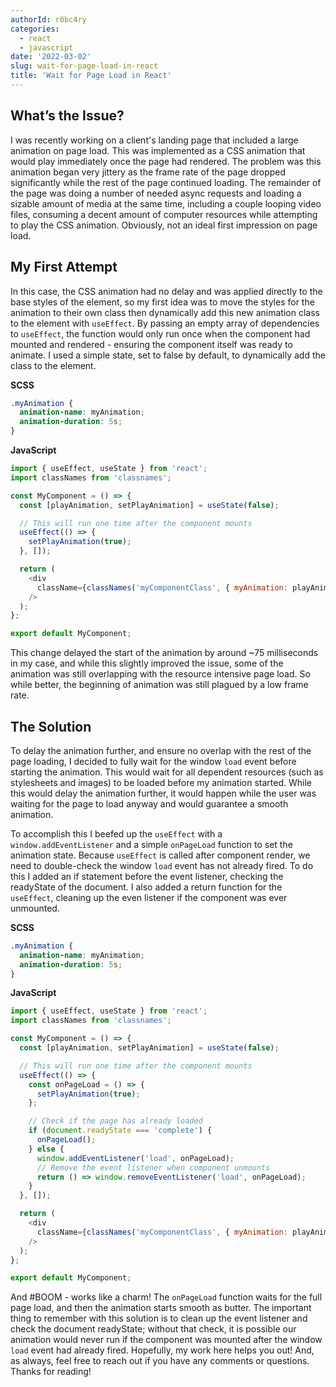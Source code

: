 ```yaml
---
authorId: r0bc4ry
categories:
  - react
  - javascript
date: '2022-03-02'
slug: wait-for-page-load-in-react
title: 'Wait for Page Load in React'
---
```


## What’s the Issue?

I was recently working on a client's landing page that included a large animation on page load. This was implemented as
a CSS animation that would play immediately once the page had rendered. The problem was this animation began very
jittery as the frame rate of the page dropped significantly while the rest of the page continued loading. The remainder
of the page was doing a number of needed async requests and loading a sizable amount of media at the same time,
including a couple looping video files, consuming a decent amount of computer resources while attempting to play the CSS
animation. Obviously, not an ideal first impression on page load.

## My First Attempt

In this case, the CSS animation had no delay and was applied directly to the base styles of the element, so my first
idea was to move the styles for the animation to their own class then dynamically add this new animation class to the
element with `useEffect`. By passing an empty array of dependencies to `useEffect`, the function would only run once
when the component had mounted and rendered - ensuring the component itself was ready to animate. I used a simple state,
set to false by default, to dynamically add the class to the element.

**SCSS**

```scss
.myAnimation {
  animation-name: myAnimation;
  animation-duration: 5s;
}
```

**JavaScript**

```javascript
import { useEffect, useState } from 'react';
import classNames from 'classnames';

const MyComponent = () => {
  const [playAnimation, setPlayAnimation] = useState(false);

  // This will run one time after the component mounts
  useEffect(() => {
    setPlayAnimation(true);
  }, []);

  return (
    <div
      className={classNames('myComponentClass', { myAnimation: playAnimation })}
    />
  );
};

export default MyComponent;
```

This change delayed the start of the animation by around ~75 milliseconds in my case, and while this slightly improved
the issue, some of the animation was still overlapping with the resource intensive page load. So while better, the
beginning of animation was still plagued by a low frame rate.

## The Solution

To delay the animation further, and ensure no overlap with the rest of the page loading, I decided to fully wait for the
window `load` event before starting the animation. This would wait for all dependent resources (such as stylesheets and
images) to be loaded before my animation started. While this would delay the animation further, it would happen while
the user was waiting for the page to load anyway and would guarantee a smooth animation.

To accomplish this I beefed up the `useEffect` with a `window.addEventListener` and a simple `onPageLoad` function to
set the animation state. Because `useEffect` is called after component render, we need to double-check the window `load`
event has not already fired. To do this I added an if statement before the event listener, checking the readyState of
the document. I also added a return function for the `useEffect`, cleaning up the even listener if the component was
ever unmounted.

**SCSS**

```scss
.myAnimation {
  animation-name: myAnimation;
  animation-duration: 5s;
}
```

**JavaScript**

```javascript
import { useEffect, useState } from 'react';
import classNames from 'classnames';

const MyComponent = () => {
  const [playAnimation, setPlayAnimation] = useState(false);

  // This will run one time after the component mounts
  useEffect(() => {
    const onPageLoad = () => {
      setPlayAnimation(true);
    };

    // Check if the page has already loaded
    if (document.readyState === 'complete') {
      onPageLoad();
    } else {
      window.addEventListener('load', onPageLoad);
      // Remove the event listener when component unmounts
      return () => window.removeEventListener('load', onPageLoad);
    }
  }, []);

  return (
    <div
      className={classNames('myComponentClass', { myAnimation: playAnimation })}
    />
  );
};

export default MyComponent;
```

And #BOOM - works like a charm! The `onPageLoad` function waits for the full page load, and then the animation starts
smooth as butter. The important thing to remember with this solution is to clean up the event listener and check the
document readyState; without that check, it is possible our animation would never run if the component was mounted after
the window `load` event had already fired. Hopefully, my work here helps you out! And, as always, feel free to reach out
if you have any comments or questions. Thanks for reading!
